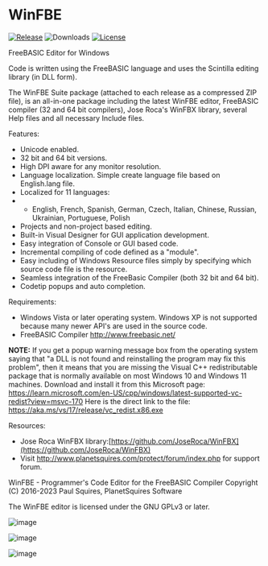 # WinFBE
[![Release](https://img.shields.io/github/v/release/PaulSquires/WinFBE?style=flat-square)](https://github.com/PaulSquires/WinFBE/releases)
![Downloads](https://img.shields.io/github/downloads/PaulSquires/WinFBE/total?style=flat-square)
[![License](https://img.shields.io/github/license/PaulSquires/WinFBE?style=flat-square)](LICENSE)

FreeBASIC Editor for Windows

Code is written using the FreeBASIC language and uses the Scintilla editing library (in DLL form).

The WinFBE Suite package (attached to each release as a compressed ZIP file), is an all-in-one package including the latest WinFBE editor, FreeBASIC compiler (32 and 64 bit compilers), Jose Roca's WinFBX library, several Help files and all necessary Include files.

Features:

- Unicode enabled.
- 32 bit and 64 bit versions.
- High DPI aware for any monitor resolution.
- Language localization. Simple create language file based on English.lang file.
- Localized for 11 languages:
- - English, French, Spanish, German, Czech, Italian, Chinese, Russian, Ukrainian, Portuguese, Polish
- Projects and non-project based editing.
- Built-in Visual Designer for GUI application development.
- Easy integration of Console or GUI based code.
- Incremental compiling of code defined as a "module".
- Easy including of Windows Resource files simply by specifying which source code file is the resource.
- Seamless integration of the FreeBasic Compiler (both 32 bit and 64 bit).
- Codetip popups and auto completion.

Requirements:
- Windows Vista or later operating system. Windows XP is not supported because many newer API's are used in the source code.
- FreeBASIC Compiler http://www.freebasic.net/

**NOTE:** If you get a popup warning message box from the operating system saying that "a DLL is not found and reinstalling the program may fix this problem", then it means that you are missing the Visual C++ redistributable package that is normally available on most Windows 10 and Windows 11 machines. Download and install it from this Microsoft page:  https://learn.microsoft.com/en-US/cpp/windows/latest-supported-vc-redist?view=msvc-170   Here is the direct link to the file: https://aka.ms/vs/17/release/vc_redist.x86.exe  

Resources:
- Jose Roca WinFBX library:[https://github.com/JoseRoca/WinFBX](https://github.com/JoseRoca/WinFBX)
- Visit http://www.planetsquires.com/protect/forum/index.php for support forum.

WinFBE - Programmer's Code Editor for the FreeBASIC Compiler
Copyright (C) 2016-2023 Paul Squires, PlanetSquires Software

The WinFBE editor is licensed under the GNU GPLv3 or later.


![image](https://user-images.githubusercontent.com/14793592/208562717-2d79a53e-d3ba-4c1a-ba6e-f8d75c40e02d.png)

![image](https://user-images.githubusercontent.com/14793592/208562851-dbfcf08d-7bb9-461b-9bbb-4d6bbfab8512.png)

![image](https://user-images.githubusercontent.com/14793592/208562894-dd6a07e6-1ec5-4593-98d1-2b1ebfde0056.png)



